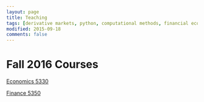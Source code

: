 ```yaml
---
layout: page
title: Teaching
tags: [derivative markets, python, computational methods, financial econometrics]
modified: 2015-09-18
comments: false 
---
```


# Fall 2016 Courses

[Economics 5330](https://broughtj.github.io/Ecn5330)


[Finance 5350](https://broughtj.github.io/Fin5350)
